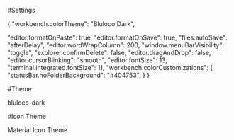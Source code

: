 #Settings

{
"workbench.colorTheme": "Bluloco Dark",

"editor.formatOnPaste": true,
"editor.formatOnSave": true,
"files.autoSave": "afterDelay",
"editor.wordWrapColumn": 200,
"window.menuBarVisibility": "toggle",
"explorer.confirmDelete": false,
"editor.dragAndDrop": false,
"editor.cursorBlinking": "smooth",
"editor.fontSize": 13,
"terminal.integrated.fontSize": 11,
"workbench.colorCustomizations": {
"statusBar.noFolderBackground": "#404753",
}
}

#Theme

bluloco-dark

#Icon Theme

Material Icon Theme
